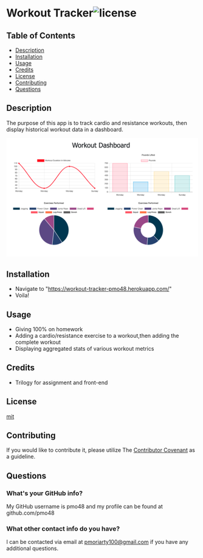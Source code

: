 # Workout Tracker![license](https://img.shields.io/github/license/pmo48/employee-template-engine)
## Table of Contents

  - [Description](#description)
  - [Installation](#installation)
  - [Usage](#usage)
  - [Credits](#credits)
  - [License](#license)
  - [Contributing](#contributing)
  - [Questions](#questions)
    
## Description
    
The purpose of this app is to track cardio and resistance workouts, then display historical workout data in a dashboard.

![burger-logger](./public/Dashboard.png)
    
## Installation
    
- Navigate to "https://workout-tracker-pmo48.herokuapp.com/" 
- Voila!
    
## Usage
    
- Giving 100% on homework
- Adding a cardio/resistance exercise to a workout,then adding the complete workout
- Displaying aggregated stats of various workout metrics

## Credits

- Trilogy for assignment and front-end
    
## License

[mit](https://choosealicense.com/licenses/mit/)
    
## Contributing
    
If you would like to contribute it, please utilize The [Contributor Covenant](https://www.contributor-covenant.org/) as a guideline.
    
## Questions
    
### What's your GitHub info?
    
My GitHub username is pmo48 and my profile can be found at github.com/pmo48
    
### What other contact info do you have?
    
I can be contacted via email at pmoriarty100@gmail.com if you have any additional questions.